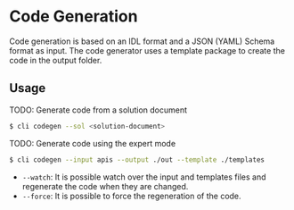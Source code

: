 # Code Generation

Code generation is based on an IDL format and a JSON (YAML) Schema format as input. The code generator uses a template package to create the code in the output folder.

## Usage

TODO: Generate code from a solution document

```sh
$ cli codegen --sol <solution-document>
```

TODO: Generate code using the expert mode

```sh
$ cli codegen --input apis --output ./out --template ./templates
```

- `--watch`: It is possible watch over the input and templates files and regenerate the code when they are changed.
- `--force`: It is possible to force the regeneration of the code.

